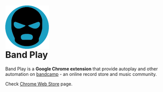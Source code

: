<br/>
<img src="./assets/logo.png" alt="band-play logo" style="height: 138px; margin-bottom: -40px;"/>

# Band Play

Band Play is a **Google Chrome extension** that provide autoplay and other automation on [bandcamp](bandcamp.com) - an online record store and music community.

Check [Chrome Web Store](https://chrome.google.com/webstore/detail/band-play/nooegmjcddclidfdlibmgcpaahkikmlh) page.
